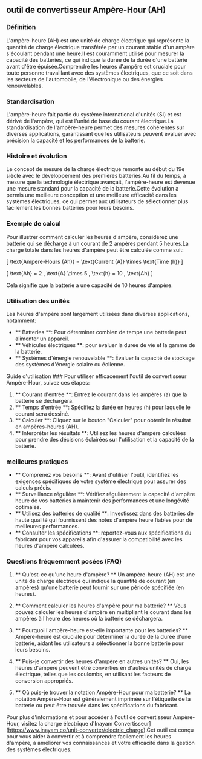 ## outil de convertisseur Ampère-Hour (AH)

### Définition
L'ampère-heure (AH) est une unité de charge électrique qui représente la quantité de charge électrique transférée par un courant stable d'un ampère s'écoulant pendant une heure.Il est couramment utilisé pour mesurer la capacité des batteries, ce qui indique la durée de la durée d'une batterie avant d'être épuisée.Comprendre les heures d'ampére est cruciale pour toute personne travaillant avec des systèmes électriques, que ce soit dans les secteurs de l'automobile, de l'électronique ou des énergies renouvelables.

### Standardisation
L'ampère-heure fait partie du système international d'unités (SI) et est dérivé de l'ampère, qui est l'unité de base du courant électrique.La standardisation de l'ampère-heure permet des mesures cohérentes sur diverses applications, garantissant que les utilisateurs peuvent évaluer avec précision la capacité et les performances de la batterie.

### Histoire et évolution
Le concept de mesure de la charge électrique remonte au début du 19e siècle avec le développement des premières batteries.Au fil du temps, à mesure que la technologie électrique avançait, l'ampère-heure est devenue une mesure standard pour la capacité de la batterie.Cette évolution a permis une meilleure conception et une meilleure efficacité dans les systèmes électriques, ce qui permet aux utilisateurs de sélectionner plus facilement les bonnes batteries pour leurs besoins.

### Exemple de calcul
Pour illustrer comment calculer les heures d'ampère, considérez une batterie qui se décharge à un courant de 2 ampères pendant 5 heures.La charge totale dans les heures d'ampère peut être calculée comme suit:

\[ \text{Ampere-Hours (Ah)} = \text{Current (A)} \times \text{Time (h)} \]

\[ \text{Ah} = 2 \, \text{A} \times 5 \, \text{h} = 10 \, \text{Ah} \]

Cela signifie que la batterie a une capacité de 10 heures d'ampère.

### Utilisation des unités
Les heures d'ampère sont largement utilisées dans diverses applications, notamment:
- ** Batteries **: Pour déterminer combien de temps une batterie peut alimenter un appareil.
- ** Véhicules électriques **: pour évaluer la durée de vie et la gamme de la batterie.
- ** Systèmes d'énergie renouvelable **: Évaluer la capacité de stockage des systèmes d'énergie solaire ou éolienne.

Guide d'utilisation ###
Pour utiliser efficacement l'outil de convertisseur Ampère-Hour, suivez ces étapes:
1. ** Courant d'entrée **: Entrez le courant dans les ampères (a) que la batterie se déchargera.
2. ** Temps d'entrée **: Spécifiez la durée en heures (h) pour laquelle le courant sera dessiné.
3. ** Calculer **: Cliquez sur le bouton "Calculer" pour obtenir le résultat en ampères-heures (AH).
4. ** Interpréter les résultats **: Utilisez les heures d'ampère calculées pour prendre des décisions éclairées sur l'utilisation et la capacité de la batterie.

### meilleures pratiques
- ** Comprenez vos besoins **: Avant d'utiliser l'outil, identifiez les exigences spécifiques de votre système électrique pour assurer des calculs précis.
- ** Surveillance régulière **: Vérifiez régulièrement la capacité d'ampère heure de vos batteries à maintenir des performances et une longévité optimales.
- ** Utilisez des batteries de qualité **: Investissez dans des batteries de haute qualité qui fournissent des notes d'ampère heure fiables pour de meilleures performances.
- ** Consulter les spécifications **: reportez-vous aux spécifications du fabricant pour vos appareils afin d'assurer la compatibilité avec les heures d'ampère calculées.

### Questions fréquemment posées (FAQ)

1. ** Qu'est-ce qu'une heure d'ampère? **
Un ampère-heure (AH) est une unité de charge électrique qui indique la quantité de courant (en ampères) qu'une batterie peut fournir sur une période spécifiée (en heures).

2. ** Comment calculer les heures d'ampère pour ma batterie? **
Vous pouvez calculer les heures d'ampère en multipliant le courant dans les ampères à l'heure des heures où la batterie se déchargera.

3. ** Pourquoi l'ampère-heure est-elle importante pour les batteries? **
Ampère-heure est cruciale pour déterminer la durée de la durée d'une batterie, aidant les utilisateurs à sélectionner la bonne batterie pour leurs besoins.

4. ** Puis-je convertir des heures d'ampère en autres unités? **
Oui, les heures d'ampère peuvent être converties en d'autres unités de charge électrique, telles que les coulombs, en utilisant les facteurs de conversion appropriés.

5. ** Où puis-je trouver la notation Ampère-Hour pour ma batterie? **
La notation Ampère-Hour est généralement imprimée sur l'étiquette de la batterie ou peut être trouvée dans les spécifications du fabricant.

Pour plus d'informations et pour accéder à l'outil de convertisseur Ampère-Hour, visitez la charge électrique d'Inayam Convertisseur] (https://www.inayam.co/unit-converter/electric_charge).Cet outil est conçu pour vous aider à convertir et à comprendre facilement les heures d'ampère, à améliorer vos connaissances et votre efficacité dans la gestion des systèmes électriques.